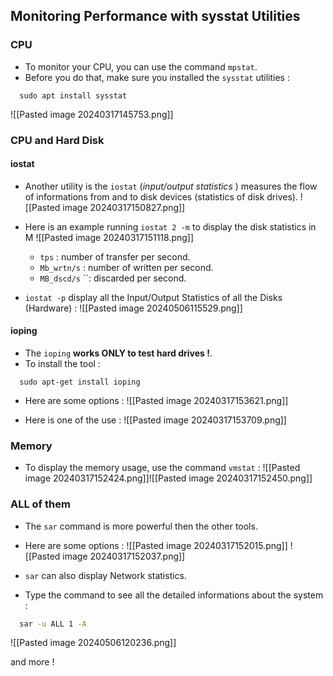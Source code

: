 ## Monitoring Performance with sysstat Utilities

### CPU

- To monitor your CPU, you can use the command `mpstat`.
- Before you do that, make sure you installed the `sysstat` utilities : 
  
```
  sudo apt install sysstat
```

![[Pasted image 20240317145753.png]]


### CPU and Hard Disk

#### iostat

- Another utility is the `iostat` (*input/output statistics* ) measures the flow of informations from and to disk devices (statistics of disk drives).
![[Pasted image 20240317150827.png]]

- Here is an example running  `iostat 2 -m` to display the disk statistics in M
![[Pasted image 20240317151118.png]]

   - `tps` : number of transfer per second.
   - `Mb_wrtn/s` : number of written per second.
   - `MB_dscd/s` ``: discarded per second.

- `iostat -p` display all the Input/Output Statistics of all the Disks (Hardware) :
  ![[Pasted image 20240506115529.png]]

#### ioping

- The `ioping` **works ONLY to test hard drives !**.
- To install the tool :
  
```
  sudo apt-get install ioping
```

- Here are some options :
![[Pasted image 20240317153621.png]]

- Here is one of the use :
![[Pasted image 20240317153709.png]]
### Memory

- To display the memory usage, use the command `vmstat` :
  ![[Pasted image 20240317152424.png]]![[Pasted image 20240317152450.png]]


### ALL of them

- The `sar` command is more powerful then the other tools.
- Here are some options :
  ![[Pasted image 20240317152015.png]]
  ![[Pasted image 20240317152037.png]]

- `sar` can also display Network statistics.
- Type the command to see all the detailed informations about the system : 
  
```bash
  sar -u ALL 1 -A
```

![[Pasted image 20240506120236.png]]

and more !

